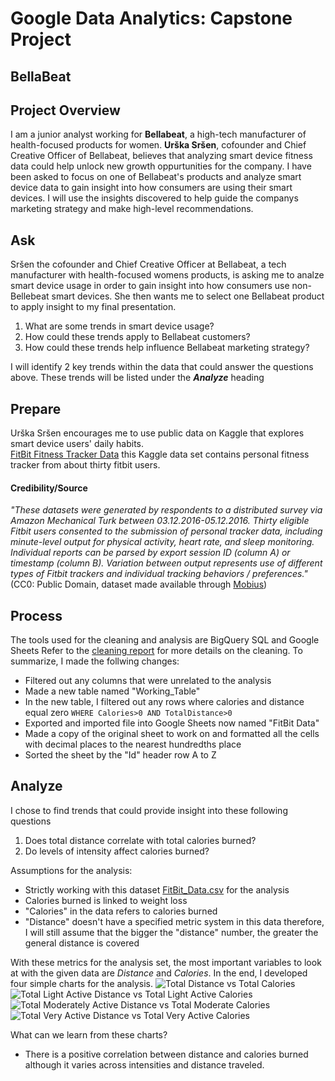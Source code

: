 # Google Data Analytics: Capstone Project
## BellaBeat
## Project Overview
I am a junior analyst working for **Bellabeat**, a high-tech manufacturer of health-focused products for women. **Urška Sršen**, cofounder and Chief Creative Officer of Bellabeat, believes that analyzing smart device fitness data could help unlock new growth oppurtunities for the company. I have been asked to focus on one of Bellabeat's products and analyze smart device data to gain insight into how consumers are using their smart devices. I will use the insights discovered to help guide the companys marketing strategy and make high-level recommendations.
## Ask
Sršen the cofounder and Chief Creative Officer at Bellabeat, a tech manufacturer with health-focused womens products, is asking me to analze smart device usage in order to gain insight into how consumers use non-Bellebeat smart devices. She then wants me to select one Bellabeat product to apply insight to my final presentation.
1. What are some trends in smart device usage?
2. How could these trends apply to Bellabeat customers?
3. How could these trends help influence Bellabeat marketing strategy?

I will identify 2 key trends within the data that could answer the questions above. These trends will be listed under the ***Analyze*** heading
## Prepare
Urška Sršen encourages me to use public data on Kaggle that explores smart device users' daily habits.\
[FitBit Fitness Tracker Data](https://www.kaggle.com/arashnic/fitbit) this Kaggle data set contains personal fitness tracker from about thirty fitbit users.
#### Credibility/Source
*"These datasets were generated by respondents to a distributed survey via Amazon Mechanical Turk between 03.12.2016-05.12.2016. Thirty eligible Fitbit users consented to the submission of personal tracker data, including minute-level output for physical activity, heart rate, and sleep monitoring. Individual reports can be parsed by export session ID (column A) or timestamp (column B). Variation between output represents use of different types of Fitbit trackers and individual tracking behaviors / preferences."*(CC0: Public Domain, dataset made available through [Mobius](https://www.kaggle.com/arashnic))
## Process
The tools used for the cleaning and analysis are BigQuery SQL and Google Sheets
Refer to the [cleaning report](https://github.com/ToeKnee013/Capstone-Project-BellaBeat/blob/main/Cleaning%20Report.md) for more details on the cleaning.
To summarize, I made the follwing changes:
* Filtered out any columns that were unrelated to the analysis
* Made a new table named "Working_Table"
* In the new table, I filtered out any rows where calories and distance equal zero ```WHERE Calories>0 AND TotalDistance>0```
* Exported and imported file into Google Sheets now named "FitBit Data"
* Made a copy of the original sheet to work on and formatted all the cells with decimal places to the nearest hundredths place
* Sorted the sheet by the "Id" header row A to Z
## Analyze
I chose to find trends that could provide insight into these following questions
1. Does total distance correlate with total calories burned?
2. Do levels of intensity affect calories burned?

Assumptions for the analysis:
* Strictly working with this dataset [FitBit_Data.csv](https://github.com/ToeKnee013/Capstone-Project-BellaBeat/files/7009212/FitBit_Data.csv) for the analysis
* Calories burned is linked to weight loss
* "Calories" in the data refers to calories burned
* "Distance" doesn't have a specified metric system in this data therefore, I will still assume that the bigger the "distance" number, the greater the general distance is covered

With these metrics for the analysis set, the most important variables to look at with the given data are *Distance* and *Calories*. In the end, I developed four simple charts for the analysis.
![Total Distance vs  Total Calories](https://user-images.githubusercontent.com/88196954/129946417-ccb9f333-d9eb-457c-93b2-0807cec587db.png)
![Total Light Active Distance vs  Total Light Active Calories](https://user-images.githubusercontent.com/88196954/129946767-2e83841b-59bc-4bb1-9601-72de51d441a6.png)
![Total Moderately Active Distance vs  Total Moderate Calories](https://user-images.githubusercontent.com/88196954/129946783-ee7a1bf5-6d64-4f59-83e1-da0b9e14b94c.png)
![Total Very Active Distance vs  Total Very Active Calories](https://user-images.githubusercontent.com/88196954/129946796-019bf6df-dd77-46e7-8154-9ba95c675446.png)

What can we learn from these charts?
* There is a positive correlation between distance and calories burned although it varies across intensities and distance traveled.
